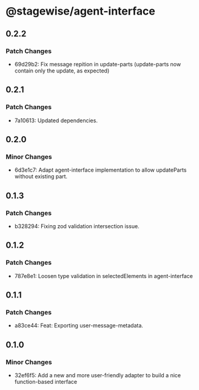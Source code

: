 # @stagewise/agent-interface

## 0.2.2

### Patch Changes

- 69d29b2: Fix message repition in update-parts (update-parts now contain only the update, as expected)

## 0.2.1

### Patch Changes

- 7a10613: Updated dependencies.

## 0.2.0

### Minor Changes

- 6d3e1c7: Adapt agent-interface implementation to allow updateParts without existing part.

## 0.1.3

### Patch Changes

- b328294: Fixing zod validation intersection issue.

## 0.1.2

### Patch Changes

- 787e8e1: Loosen type validation in selectedElements in agent-interface

## 0.1.1

### Patch Changes

- a83ce44: Feat: Exporting user-message-metadata.

## 0.1.0

### Minor Changes

- 32ef6f5: Add a new and more user-friendly adapter to build a nice function-based interface
